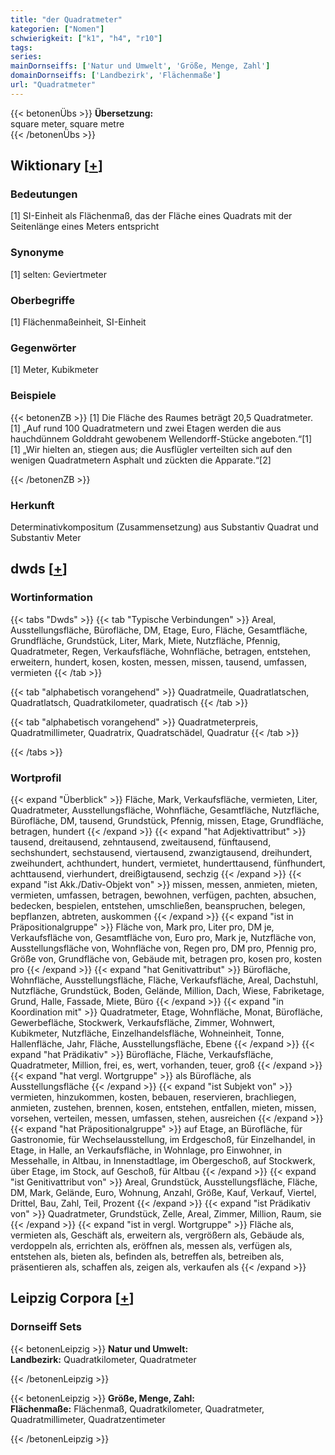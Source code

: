 ```yaml
---
title: "der Quadratmeter"
kategorien: ["Nomen"]
schwierigkeit: ["k1", "h4", "r10"]
tags:
series:
mainDornseiffs: ['Natur und Umwelt', 'Größe, Menge, Zahl']
domainDornseiffs: ['Landbezirk', 'Flächenmaße']
url: "Quadratmeter"
---
```


{{< betonenÜbs >}}
**Übersetzung:**  
square meter, square metre  
{{< /betonenÜbs >}}

## Wiktionary [[+](https://de.wiktionary.org/wiki/Quadratmeter)]

### Bedeutungen
[1] SI-Einheit als Flächenmaß, das der Fläche eines Quadrats mit der Seitenlänge eines Meters entspricht  

### Synonyme
[1] selten: Geviertmeter  

### Oberbegriffe
[1] Flächenmaßeinheit, SI-Einheit  

### Gegenwörter
[1] Meter, Kubikmeter  

### Beispiele
{{< betonenZB >}}
[1] Die Fläche des Raumes beträgt 20,5 Quadratmeter.  
[1] „Auf rund 100 Quadratmetern und zwei Etagen werden die aus hauchdünnem Golddraht gewobenem Wellendorff-Stücke angeboten.“[1]  
[1] „Wir hielten an, stiegen aus; die Ausflügler verteilten sich auf den wenigen Quadratmetern Asphalt und zückten die Apparate.“[2]  

{{< /betonenZB >}}
### Herkunft
Determinativkompositum (Zusammensetzung) aus Substantiv Quadrat und Substantiv Meter  



## dwds [[+](https://www.dwds.de/wb/Quadratmeter)]

### Wortinformation
{{< tabs "Dwds" >}}
{{< tab "Typische Verbindungen" >}}
Areal, Ausstellungsfläche, Bürofläche, DM, Etage, Euro, Fläche, Gesamtfläche, Grundfläche, Grundstück, Liter, Mark, Miete, Nutzfläche, Pfennig, Quadratmeter, Regen, Verkaufsfläche, Wohnfläche, betragen, entstehen, erweitern, hundert, kosen, kosten, messen, missen, tausend, umfassen, vermieten
{{< /tab >}}

{{< tab "alphabetisch vorangehend" >}}
Quadratmeile, Quadratlatschen, Quadratlatsch, Quadratkilometer, quadratisch
{{< /tab >}}

{{< tab "alphabetisch vorangehend" >}}
Quadratmeterpreis, Quadratmillimeter, Quadratrix, Quadratschädel, Quadratur
{{< /tab >}}

{{< /tabs >}}

### Wortprofil
{{< expand "Überblick" >}} Fläche, Mark, Verkaufsfläche, vermieten, Liter, Quadratmeter, Ausstellungsfläche, Wohnfläche, Gesamtfläche, Nutzfläche, Bürofläche, DM, tausend, Grundstück, Pfennig, missen, Etage, Grundfläche, betragen, hundert {{< /expand >}}
{{< expand "hat Adjektivattribut" >}} tausend, dreitausend, zehntausend, zweitausend, fünftausend, sechshundert, sechstausend, viertausend, zwanzigtausend, dreihundert, zweihundert, achthundert, hundert, vermietet, hunderttausend, fünfhundert, achttausend, vierhundert, dreißigtausend, sechzig {{< /expand >}}
{{< expand "ist Akk./Dativ-Objekt von" >}} missen, messen, anmieten, mieten, vermieten, umfassen, betragen, bewohnen, verfügen, pachten, absuchen, bedecken, bespielen, entstehen, umschließen, beanspruchen, belegen, bepflanzen, abtreten, auskommen {{< /expand >}}
{{< expand "ist in Präpositionalgruppe" >}} Fläche von, Mark pro, Liter pro, DM je, Verkaufsfläche von, Gesamtfläche von, Euro pro, Mark je, Nutzfläche von, Ausstellungsfläche von, Wohnfläche von, Regen pro, DM pro, Pfennig pro, Größe von, Grundfläche von, Gebäude mit, betragen pro, kosen pro, kosten pro {{< /expand >}}
{{< expand "hat Genitivattribut" >}} Bürofläche, Wohnfläche, Ausstellungsfläche, Fläche, Verkaufsfläche, Areal, Dachstuhl, Nutzfläche, Grundstück, Boden, Gelände, Million, Dach, Wiese, Fabriketage, Grund, Halle, Fassade, Miete, Büro {{< /expand >}}
{{< expand "in Koordination mit" >}} Quadratmeter, Etage, Wohnfläche, Monat, Bürofläche, Gewerbefläche, Stockwerk, Verkaufsfläche, Zimmer, Wohnwert, Kubikmeter, Nutzfläche, Einzelhandelsfläche, Wohneinheit, Tonne, Hallenfläche, Jahr, Fläche, Ausstellungsfläche, Ebene {{< /expand >}}
{{< expand "hat Prädikativ" >}} Bürofläche, Fläche, Verkaufsfläche, Quadratmeter, Million, frei, es, wert, vorhanden, teuer, groß {{< /expand >}}
{{< expand "hat vergl. Wortgruppe" >}} als Bürofläche, als Ausstellungsfläche {{< /expand >}}
{{< expand "ist Subjekt von" >}} vermieten, hinzukommen, kosten, bebauen, reservieren, brachliegen, anmieten, zustehen, brennen, kosen, entstehen, entfallen, mieten, missen, vorsehen, verteilen, messen, umfassen, stehen, ausreichen {{< /expand >}}
{{< expand "hat Präpositionalgruppe" >}} auf Etage, an Bürofläche, für Gastronomie, für Wechselausstellung, im Erdgeschoß, für Einzelhandel, in Etage, in Halle, an Verkaufsfläche, in Wohnlage, pro Einwohner, in Messehalle, in Altbau, in Innenstadtlage, im Obergeschoß, auf Stockwerk, über Etage, im Stock, auf Geschoß, für Altbau {{< /expand >}}
{{< expand "ist Genitivattribut von" >}} Areal, Grundstück, Ausstellungsfläche, Fläche, DM, Mark, Gelände, Euro, Wohnung, Anzahl, Größe, Kauf, Verkauf, Viertel, Drittel, Bau, Zahl, Teil, Prozent {{< /expand >}}
{{< expand "ist Prädikativ von" >}} Quadratmeter, Grundstück, Zelle, Areal, Zimmer, Million, Raum, sie {{< /expand >}}
{{< expand "ist in vergl. Wortgruppe" >}} Fläche als, vermieten als, Geschäft als, erweitern als, vergrößern als, Gebäude als, verdoppeln als, errichten als, eröffnen als, messen als, verfügen als, entstehen als, bieten als, befinden als, betreffen als, betreiben als, präsentieren als, schaffen als, zeigen als, verkaufen als {{< /expand >}}

## Leipzig Corpora [[+](https://corpora.uni-leipzig.de/en/res?word=Quadratmeter&corpusId=deu_newscrawl-public_2018)]

### Dornseiff Sets
{{< betonenLeipzig >}}
**Natur und Umwelt:**  
**Landbezirk:** Quadratkilometer, Quadratmeter  

{{< /betonenLeipzig >}}


{{< betonenLeipzig >}}
**Größe, Menge, Zahl:**  
**Flächenmaße:** Flächenmaß, Quadratkilometer, Quadratmeter, Quadratmillimeter, Quadratzentimeter  

{{< /betonenLeipzig >}}
